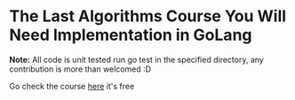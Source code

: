# The Last Algorithms Course You Will Need Implementation in GoLang
**Note:** All code is unit tested run go test in the specified directory, any contribution is more than welcomed :D

Go check the course [here](https://frontendmasters.com/courses/algorithms/) it's free 
